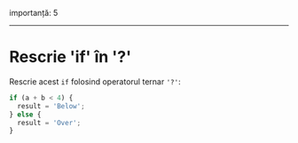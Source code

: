 importanță: 5

---

# Rescrie 'if' în '?'

Rescrie acest `if` folosind operatorul ternar `'?'`:

```js
if (a + b < 4) {
  result = 'Below';
} else {
  result = 'Over';
}
```

